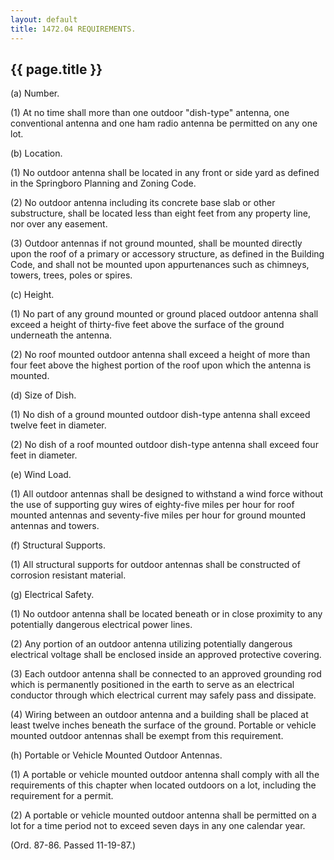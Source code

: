 ```yaml
---
layout: default 
title: 1472.04 REQUIREMENTS.
---
```


{{ page.title }}
----------------

​(a) Number.

​(1) At no time shall more than one outdoor "dish-type" antenna, one
conventional antenna and one ham radio antenna be permitted on any one
lot.

​(b) Location.

​(1) No outdoor antenna shall be located in any front or side yard as
defined in the Springboro Planning and Zoning Code.

​(2) No outdoor antenna including its concrete base slab or other
substructure, shall be located less than eight feet from any property
line, nor over any easement.

​(3) Outdoor antennas if not ground mounted, shall be mounted directly
upon the roof of a primary or accessory structure, as defined in the
Building Code, and shall not be mounted upon appurtenances such as
chimneys, towers, trees, poles or spires.

​(c) Height.

​(1) No part of any ground mounted or ground placed outdoor antenna
shall exceed a height of thirty-five feet above the surface of the
ground underneath the antenna.

​(2) No roof mounted outdoor antenna shall exceed a height of more than
four feet above the highest portion of the roof upon which the antenna
is mounted.

​(d) Size of Dish.

​(1) No dish of a ground mounted outdoor dish-type antenna shall exceed
twelve feet in diameter.

​(2) No dish of a roof mounted outdoor dish-type antenna shall exceed
four feet in diameter.

​(e) Wind Load.

​(1) All outdoor antennas shall be designed to withstand a wind force
without the use of supporting guy wires of eighty-five miles per hour
for roof mounted antennas and seventy-five miles per hour for ground
mounted antennas and towers.

​(f) Structural Supports.

​(1) All structural supports for outdoor antennas shall be constructed
of corrosion resistant material.

​(g) Electrical Safety.

​(1) No outdoor antenna shall be located beneath or in close proximity
to any potentially dangerous electrical power lines.

​(2) Any portion of an outdoor antenna utilizing potentially dangerous
electrical voltage shall be enclosed inside an approved protective
covering.

​(3) Each outdoor antenna shall be connected to an approved grounding
rod which is permanently positioned in the earth to serve as an
electrical conductor through which electrical current may safely pass
and dissipate.

​(4) Wiring between an outdoor antenna and a building shall be placed at
least twelve inches beneath the surface of the ground. Portable or
vehicle mounted outdoor antennas shall be exempt from this requirement.

​(h) Portable or Vehicle Mounted Outdoor Antennas.

​(1) A portable or vehicle mounted outdoor antenna shall comply with all
the requirements of this chapter when located outdoors on a lot,
including the requirement for a permit.

​(2) A portable or vehicle mounted outdoor antenna shall be permitted on
a lot for a time period not to exceed seven days in any one calendar
year.

(Ord. 87-86. Passed 11-19-87.)

